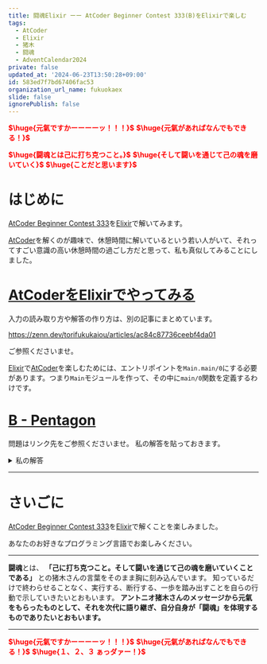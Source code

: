 ```yaml
---
title: 闘魂Elixir ーー AtCoder Beginner Contest 333(B)をElixirで楽しむ
tags:
  - AtCoder
  - Elixir
  - 猪木
  - 闘魂
  - AdventCalendar2024
private: false
updated_at: '2024-06-23T13:50:28+09:00'
id: 583ed7f7bd67406fac53
organization_url_name: fukuokaex
slide: false
ignorePublish: false
---
```

<b><font color="red">$\huge{元氣ですかーーーーッ！！！}$</font></b>
<b><font color="red">$\huge{元氣があればなんでもできる！}$</font></b>

<b><font color="red">$\huge{闘魂とは己に打ち克つこと。}$</font></b>
<b><font color="red">$\huge{そして闘いを通じて己の魂を磨いていく}$</font></b>
<b><font color="red">$\huge{ことだと思います}$</font></b>


# はじめに

[AtCoder Beginner Contest 333](https://atcoder.jp/contests/abc333)を[Elixir](https://elixir-lang.org/)で解いてみます。

[AtCoder](https://atcoder.jp/)を解くのが趣味で、休憩時間に解いているという若い人がいて、それってすごい意識の高い休憩時間の過ごし方だと思って、私も真似してみることにしました。


# [AtCoderをElixirでやってみる](https://zenn.dev/torifukukaiou/articles/ac84c87736ceebf4da01)

入力の読み取り方や解答の作り方は、別の記事にまとめています。


https://zenn.dev/torifukukaiou/articles/ac84c87736ceebf4da01

ご参照くださいませ。

[Elixir](https://elixir-lang.org/)で[AtCoder](https://atcoder.jp/)を楽しむためには、エントリポイントを`Main.main/0`にする必要があります。つまり`Main`モジュールを作って、その中に`main/0`関数を定義するわけです。

# [B - Pentagon](https://atcoder.jp/contests/abc333/tasks/abc333_b)

問題はリンク先をご参照くださいませ。
私の解答を貼っておきます。


<details><summary>私の解答</summary>

_問題文を読んでいることを前提にひとこと解説をしておきます。_


五角形なので辺と対角線の数はそれほど多くないので全部のパターンを[Module attributes](https://hexdocs.pm/elixir/module-attributes.html)に予め定義しておきました。あとは関数のパターンマッチで、`S1S2`と`T1T2`が両方とも辺グループか対角線グループに含まれていれば`Yes`でそうでなければ`No`という寸法で解きました。

```elixir
defmodule Main do
  @sides ["AB", "BC", "CD", "DE", "EA", "AE", "ED", "DC", "CB", "BA"]
  @diagonals ["AD", "AC", "BD", "BE", "CA", "CE", "DB", "DA", "EB", "EC"]

  def main do
    s = IO.read(:line) |> String.trim()
    t = IO.read(:line) |> String.trim()
    
    solve(s, t)
    |> IO.puts()
  end
  
  def solve(s, t) when s in @sides and t in @sides, do: "Yes"
  def solve(s, t) when s in @diagonals and t in @diagonals, do: "Yes"
  def solve(_, _), do: "No"
end
```




</details>




---

# さいごに

[AtCoder Beginner Contest 333](https://atcoder.jp/contests/abc333)を[Elixir](https://elixir-lang.org/)で解くことを楽しみました。

あなたのお好きなプログラミング言語でお楽しみください。

---


**闘魂**とは、  **「己に打ち克つこと。そして闘いを通じて己の魂を磨いていくことである」** との猪木さんの言葉をそのまま胸に刻み込んでいます。
知っているだけで終わらせることなく、実行する、断行する、一歩を踏み出すことを自らの行動で示していきたいとおもいます。
**アントニオ猪木さんのメッセージから元氣をもらったものとして、それを次代に語り継ぎ、自分自身が「闘魂」を体現するものでありたいとおもいます。**

---

<b><font color="red">$\huge{元氣ですかーーーーッ！！！}$</font></b>
<b><font color="red">$\huge{元氣があればなんでもできる！}$</font></b>
<b><font color="red">$\huge{１、２、３ ぁっダァー！}$</font></b>
